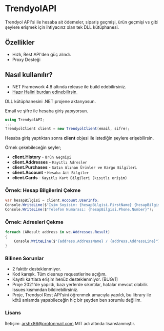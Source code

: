 # TrendyolAPI

Trendyol API'si ile hesaba ait ödemeler, sipariş geçmişi, ürün geçmişi vs gibi şeylere erişmek için ihtiyacınz olan tek DLL kütüphanesi.

## Özellikler

* Hızlı, Rest API'den güç alındı.
* Proxy Desteği

## Nasıl kullanılır?

* NET Framework 4.8 altında release ile build edebilirsiniz.
* [Hazır Halini burdan edinebilirsin.](https://github.com/arshx86/TrendyolAPI/releases)

DLL kütüphanesini .NET projene aktarıyosun.

Email ve şifre ile hesaba giriş yapıyorsun.

```csharp
using TrendyolAPI;
...
TrendyolClient client = new TrendyolClient(email, sifre);
```

Hesaba giriş yaptıktan sonra **client** objesi ile istediğin şeylere erişebilirsin.

Örnek çekebileceğin şeyler;

* **client.History** - `Ürün Geçmişi`
* **client.Addresses** - `Kayıtlı Adresler`
* **client.Purchases** - `Satın Alınan Ürünler ve Kargo Bilgileri`
* **client.Account** - `Hesaba Ait Bilgiler`
* **client.Cards** - `Kayıtlı Kart Bilgileri (kısıtlı erişim)`

### Örnek: Hesap Bilgilerini Çekme
```csharp
var hesapBilgisi = client.Account.UserInfo;
Console.WriteLine($"Isim Soyisim: {hesapBilgisi.FirstName} {hesapBilgisi.LastName}");
Console.WriteLine($"Telefon Numarası: {hesapBilgisi.Phone.Number}");
```

### Örnek: Adresleri Çekme
```csharp
foreach (AResult address in wc.Addresses.Result)
{
    Console.WriteLine($"{address.AddressName} / {address.AddressLine}");
}
```

### Bilinen Sorunlar
* 2 faktör desteklenmiyor.
* Kod karışık. Tüm cleanup requestlerine açığım.
* Kayıtlı kartlara erişim henüz desteklenmiyor. [BUG/1]
* Proje 2021'de yapıldı, bazı yerlerde sıkıntılar, hatalar mevcut olabilir. Issues kısmından bildirebilirsiniz.
* Proje, Trendyol Rest API'sini öğrenmek amacıyla yapıldı, bu library ile kötü anlamda yapabileceğin hiç bir şeyden ben sorumlu değilim.

### Lisans

İletişim: arshx86@protonmail.com
MIT adı altında lisanslanmıştır.
